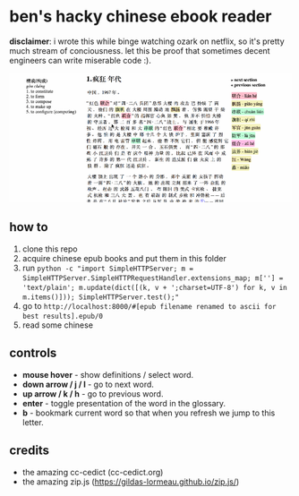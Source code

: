 # ben's hacky chinese ebook reader

**disclaimer**: i wrote this while binge watching ozark on netflix, so it's pretty much stream of conciousness. let this be proof that sometimes decent engineers can write miserable code :).

![alt text](zhread.gif "Demo")

## how to

1. clone this repo
2. acquire chinese epub books and put them in this folder
3. run `python -c "import SimpleHTTPServer; m = SimpleHTTPServer.SimpleHTTPRequestHandler.extensions_map; m[''] = 'text/plain'; m.update(dict([(k, v + ';charset=UTF-8') for k, v in m.items()])); SimpleHTTPServer.test();"`
4. go to `http://localhost:8000/#[epub filename renamed to ascii for best results].epub/0`
5. read some chinese

## controls
- **mouse hover** - show definitions / select word.
- **down arrow / j / l** - go to next word.
- **up arrow / k / h** - go to previous word.
- **enter** - toggle presentation of the word in the glossary.
- **b** - bookmark current word so that when you refresh we jump to this letter.

## credits

- the amazing cc-cedict (cc-cedict.org)
- the amazing zip.js (https://gildas-lormeau.github.io/zip.js/)
 
